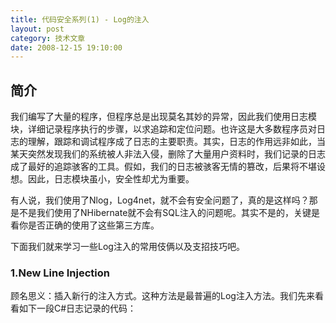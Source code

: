 ```yaml
---
title: 代码安全系列(1) - Log的注入
layout: post
category: 技术文章
date: 2008-12-15 19:10:00
---
```


## 简介

我们编写了大量的程序，但程序总是出现莫名其妙的异常，因此我们使用日志模块，详细记录程序执行的步骤，以求追踪和定位问题。也许这是大多数程序员对日志的理解，跟踪和调试程序成了日志的主要职责。其实，日志的作用远非如此，当某天突然发现我们的系统被人非法入侵，删除了大量用户资料时，我们记录的日志成了最好的追踪骇客的工具。假如，我们的日志被骇客无情的篡改，后果将不堪设想。因此，日志模块虽小，安全性却尤为重要。

有人说，我们使用了Nlog，Log4net，就不会有安全问题了，真的是这样吗？那是不是我们使用了NHibernate就不会有SQL注入的问题呢。其实不是的，关键是看你是否正确的使用了这些第三方库。

下面我们就来学习一些Log注入的常用伎俩以及支招技巧吧。 

### 1.New Line Injection

顾名思义：插入新行的注入方式。这种方法是最普遍的Log注入方法。我们先来看看如下一段C#日志记录的代码： 

<div dir="ltr">
<div class="cnblogs_code"><!--

Code highlighting produced by Actipro CodeHighlighter (freeware)

http://www.CodeHighlighter.com/

--><span style="color: #0000ff;">static</span><span style="color: #000000;">&nbsp;</span><span style="color: #0000ff;">void</span><span style="color: #000000;">&nbsp;log_failed_login(</span><span style="color: #0000ff;">string</span><span style="color: #000000;">&nbsp;userName)

{

&nbsp;&nbsp;&nbsp;&nbsp;</span><span style="color: #0000ff;">using</span><span style="color: #000000;">&nbsp;(var&nbsp;sw&nbsp;</span><span style="color: #000000;">=</span><span style="color: #000000;">&nbsp;</span><span style="color: #0000ff;">new</span><span style="color: #000000;">&nbsp;StreamWriter(</span><span style="color: #800000;">"</span><span style="color: #800000;">test.log</span><span style="color: #800000;">"</span><span style="color: #000000;">,&nbsp;</span><span style="color: #0000ff;">true</span><span style="color: #000000;">,&nbsp;Encoding.Unicode))

&nbsp;&nbsp;&nbsp;&nbsp;{

&nbsp;&nbsp;&nbsp;&nbsp;&nbsp;&nbsp;&nbsp;&nbsp;sw.WriteLine(</span><span style="color: #800000;">"</span><span style="color: #800000;">Failed&nbsp;logon&nbsp;for&nbsp;user&nbsp;</span><span style="color: #800000;">"</span><span style="color: #000000;">&nbsp;</span><span style="color: #000000;">+</span><span style="color: #000000;">&nbsp;userName);

&nbsp;&nbsp;&nbsp;&nbsp;}

}

</span></div>
</div>

上面的代码似乎没有什么问题，正常情况下，当用户张三登陆系统失败时，将记录日志如下： 

<div style="border: 1px solid #cccccc; padding: 4px 5px 4px 14px;">Failed logon for user 张三</div>

假如张三不怀好意，在用户名一栏里输入了如下的字符： 

<div style="border: 1px solid #cccccc; padding: 4px 5px 4px 14px;">张三\nFailed to delete all files for 李四\nFailed to remove user 李四 for 李四</div>

日志将会这样记录： 

<div style="border: 1px solid #cccccc; padding: 4px 5px 4px 14px;">Failed logon for user <span style="color: red;">张三

Failed to delete all files for 李四

Failed to remove user 李四 for 李四</span></div>

当管理员看到上面的日志时肯定会想：李四这家伙，想删掉所有文件，然后再销毁证据。

 防御办法：删除换行符。 

<div class="cnblogs_code"><!--

Code highlighting produced by Actipro CodeHighlighter (freeware)

http://www.CodeHighlighter.com/

--><span style="color: #000000;">userName&nbsp;</span><span style="color: #000000;">=</span><span style="color: #000000;">&nbsp;userName.Replace(</span><span style="color: #800000;">"\</span><span style="color: #000000;">n</span><span style="color: #800000;">"</span><span style="color: #800000;">,&nbsp;</span><span style="color: #800000;">""</span><span style="color: #800000;">).Replace(</span><span style="color: #800000;">"\</span><span style="color: #800000;">r</span><span style="color: #800000;">"</span><span style="color: #000000;">,&nbsp;</span><span style="color: #800000;">""</span><span style="color: #000000;">)</span></div>

这样，日志内容就成了： 

<div style="border: 1px solid #cccccc; padding: 4px 5px 4px 14px;">Failed logon for user 张三Failed to delete all files for 李四Failed to remove user 李四 for 李四</div>

### 2.Sparator Injection

有些人写日志喜欢用一些分隔符来分隔不同的字段，比如用分隔符：|，或者是使用Tab作为分隔符。比如下面的日志： 

<div style="border: 1px solid #cccccc; padding: 4px 5px 4px 14px;">| Customer&nbsp;&nbsp; &nbsp; | Number&nbsp; &nbsp;&nbsp; | Operation &nbsp; &nbsp; |

| 张三&nbsp;&nbsp;&nbsp;&nbsp;&nbsp;&nbsp;&nbsp;&nbsp;&nbsp;&nbsp;&nbsp;&nbsp; | 100&nbsp;&nbsp;&nbsp;&nbsp;&nbsp;&nbsp;&nbsp;&nbsp;&nbsp;&nbsp;&nbsp; | 取钱&nbsp;&nbsp;&nbsp;&nbsp;&nbsp;&nbsp;&nbsp;&nbsp;&nbsp;&nbsp;&nbsp;&nbsp;&nbsp; |

| 李四&nbsp;&nbsp;&nbsp;&nbsp;&nbsp;&nbsp;&nbsp;&nbsp;&nbsp;&nbsp;&nbsp;&nbsp; | 800&nbsp;&nbsp;&nbsp;&nbsp;&nbsp;&nbsp;&nbsp;&nbsp;&nbsp;&nbsp;&nbsp; | 存钱&nbsp;&nbsp;&nbsp;&nbsp;&nbsp;&nbsp;&nbsp;&nbsp;&nbsp;&nbsp;&nbsp;&nbsp;&nbsp; |</div>

当张三输入的内容为： 

<div style="border: 1px solid #cccccc; padding: 4px 5px 4px 14px;">10000&nbsp;&nbsp;&nbsp; | 存钱&nbsp;&nbsp;&nbsp; |</div>

则日志的结果为： 

<div style="border: 1px solid #cccccc; padding: 4px 5px 4px 14px;">| Customer&nbsp;&nbsp; &nbsp; | Number&nbsp;&nbsp;&nbsp;&nbsp; | Operation&nbsp; &nbsp;&nbsp; |

| 张三&nbsp;&nbsp;&nbsp;&nbsp;&nbsp;&nbsp;&nbsp;&nbsp;&nbsp;&nbsp;&nbsp;&nbsp; | <span style="color: red;">1000&nbsp;&nbsp;&nbsp;&nbsp;&nbsp;&nbsp;&nbsp;&nbsp;&nbsp; | 存钱&nbsp;&nbsp;&nbsp;&nbsp;&nbsp;&nbsp;&nbsp;&nbsp;&nbsp;&nbsp;&nbsp;&nbsp;&nbsp; |</span> 取钱&nbsp;&nbsp;&nbsp; |

| 李四&nbsp;&nbsp;&nbsp;&nbsp;&nbsp;&nbsp;&nbsp;&nbsp;&nbsp;&nbsp;&nbsp;&nbsp; | 800&nbsp;&nbsp;&nbsp;&nbsp;&nbsp;&nbsp;&nbsp;&nbsp;&nbsp;&nbsp;&nbsp; | 存钱&nbsp;&nbsp;&nbsp;&nbsp;&nbsp;&nbsp;&nbsp;&nbsp;&nbsp;&nbsp;&nbsp;&nbsp;&nbsp; |</div>

我们注意到上面张三的记录中多出来了一列，很容易被管理员发现。但是假如我们的日志系统是由程序自动来读取的话，张三很有可能被认为存入了1000大钞。

防御方法：建议尽量不要使用分隔符，或者替换分隔符。 

### 3.Timestamp Injection

通常我们记录日志时，都会详细的记录每个步骤执行的时间，比如： 

<div style="border: 1px solid #cccccc; padding: 4px 5px 4px 14px;">2008-12-15 14:42:30.5781|Error|Failed logon for user 张三

2008-12-15 14:42:48.3125|Error|Failed logon for user 李四</div>
<pre></pre>

 这样的格式虽然比前面的复杂了很多，但是，对于精细的骇客来说，一样可以使用前面的New Line Injection方式进行注入。那么，如何更加有效的防止骇客模拟新的日志项呢。比如：我们在每一个日志项中加入一个有序的数字，比如： 

<div style="border: 1px solid #cccccc; padding: 4px 5px 4px 14px;">2008-12-15 16:22:50.4218|Error|<span style="color: red;">1</span>|Failed logon for user 张三

2008-12-15 16:22:50.4218|Error|<span style="color: red;">2</span>|Failed logon for user 李四

2008-12-15 16:22:50.4218|Error|<span style="color: red;">3</span>|Failed logon for user 王五</div>

其实这样还不安全，因为张三很容易知道后面的数字是2，为了让张三猜不出后面的数字，我们使用伪随机数来做一个有序的序列，比如，使用同一个随机种子产生一系列的随机数。 

<div class="cnblogs_code"><!--

Code highlighting produced by Actipro CodeHighlighter (freeware)

http://www.CodeHighlighter.com/

--><span style="color: #0000ff;">static</span><span style="color: #000000;">&nbsp;Random&nbsp;r&nbsp;</span><span style="color: #000000;">=</span><span style="color: #000000;">&nbsp;</span><span style="color: #0000ff;">new</span><span style="color: #000000;">&nbsp;Random(</span><span style="color: #800080;">2008</span><span style="color: #000000;">);

</span><span style="color: #0000ff;">static</span><span style="color: #000000;">&nbsp;</span><span style="color: #0000ff;">void</span><span style="color: #000000;">&nbsp;Nlog_Sequence_failed_login(</span><span style="color: #0000ff;">string</span><span style="color: #000000;">&nbsp;userName)

{

&nbsp;&nbsp;&nbsp;&nbsp;var&nbsp;logger&nbsp;</span><span style="color: #000000;">=</span><span style="color: #000000;">&nbsp;NLog.LogManager.GetCurrentClassLogger();

&nbsp;&nbsp;&nbsp;&nbsp;logger.Error(String.Format(</span><span style="color: #800000;">"</span><span style="color: #800000;">{0}|Failed&nbsp;logon&nbsp;for&nbsp;user&nbsp;{1}</span><span style="color: #800000;">"</span><span style="color: #000000;">&nbsp;,&nbsp;r.Next(</span><span style="color: #800080;">1024</span><span style="color: #000000;">),&nbsp;userName));

}

</span></div>

 这样的话，产生出来的序列的数字在外面看来非常随机，但其实内部是有序的，可以非常方便的通过工具对整个日志进行扫描，发现伪造的日志项。当然了，还有很多 其他办法可以应付此类的注入，比如，使用两个日志文件，第一个日志文件记录日志内容，第二个日志文件记录日志中每一项的字符长度。 

### 4.Abusing Word Wrap

当换行注入被拒绝的时候，还有一种投机的办法，就是不主动换行，使用一些空格或其他符号，导致文字自动换行。这很容易理解，当然，要真正实施起来并且完美无缺确实是很困难的。比如下面被注入的日志： 

<div style="border: 1px solid #cccccc; padding: 4px 5px 4px 14px;">Failed logon for user <span style="color: red;">张三 __________________（自动换行）

Failed to delete all files for 李四_____________（自动换行）

Failed to remove user 李四 for 李四</span></div>

这样的做法可能会觉得很可笑，但确实会很容易迷惑管理员的眼睛。那，有什么办法呢？ 

1.  假如是在Windows平台下，使用编辑器打开的话，记得关闭自动换行功能。2.  假如在Linux下面呢，在终端显示内容的话，对日志内容进行处理，加上一些自动换行的分隔符号，比如：[CR]。（这样做的话其实也不好，假如用户输入的数据原本就包含了[CR]字符，将很难区分用户输入的数据和分隔符号。对于这个问题，大家支点招吧！）

### 5.HTML Injection

很多情况下，日志内容被读取后，会在一个网页中进行显示。这样，就给骇客很大的空间，可以非常容易的对HTML进行篡改，这看上去非常类似XSS（跨站式脚本攻击，可参考之前的  
[](http://www.cnblogs.com/coderzh/archive/2008/09/06/1285500.html)
），比如下面被注入的日志： 

<div class="cnblogs_code"><!--

Code highlighting produced by Actipro CodeHighlighter (freeware)

http://www.CodeHighlighter.com/

--><span style="color: #0000ff;">&lt;</span><span style="color: #800000;">table</span><span style="color: #0000ff;">&gt;</span><span style="color: #000000;">

</span><span style="color: #0000ff;">&lt;</span><span style="color: #800000;">tr</span><span style="color: #0000ff;">&gt;&lt;</span><span style="color: #800000;">td</span><span style="color: #0000ff;">&gt;</span><span style="color: #000000;">Failed&nbsp;logon&nbsp;for&nbsp;user</span><span style="color: #0000ff;">&lt;/</span><span style="color: #800000;">td</span><span style="color: #0000ff;">&gt;&lt;/</span><span style="color: #800000;">tr</span><span style="color: #0000ff;">&gt;</span><span style="color: #000000;">

</span><span style="color: #0000ff;">&lt;</span><span style="color: #800000;">tr</span><span style="color: #0000ff;">&gt;&lt;</span><span style="color: #800000;">td</span><span style="color: #0000ff;">&gt;</span><span style="color: #000000;">Failed&nbsp;to&nbsp;delete&nbsp;all&nbsp;files&nbsp;for&nbsp;</span><span style="color: red;">李四&lt;/td&gt;&lt;/tr&gt;&lt; /table&gt;&lt;script&gt;<span style="background-color: #f5f5f5;">alert(</span><span style="background-color: #f5f5f5;">'</span><span style="background-color: #f5f5f5;">hacked!</span><span style="background-color: #f5f5f5;">'</span><span style="background-color: #f5f5f5;">);</span>&lt;/script&gt;&lt;!--</span><span style="color: #008000;">&lt;/td&gt;&lt;/tr&gt;

&lt;tr&gt;&lt;td&gt;&lt;/td&gt;&lt;/tr&gt;

&lt;/table&gt;</span></div>

解决的办法类似XSS的解决方法，替换危险字符，如：引号(',")，角括号(&lt;&gt;)等等。 

&nbsp;欢迎大家交流，以上不对的地方也请指正！同时，转载请注明出处，谢谢！ -- http://coderzh.cnblogs.com
